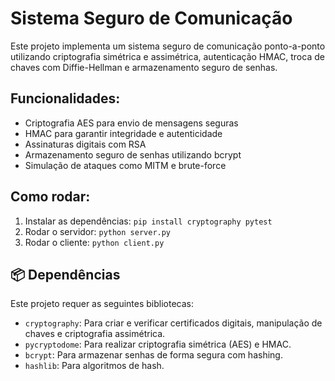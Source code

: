 # Sistema Seguro de Comunicação

Este projeto implementa um sistema seguro de comunicação ponto-a-ponto utilizando criptografia simétrica e assimétrica, autenticação HMAC, troca de chaves com Diffie-Hellman e armazenamento seguro de senhas.

## Funcionalidades:

- Criptografia AES para envio de mensagens seguras
- HMAC para garantir integridade e autenticidade
- Assinaturas digitais com RSA
- Armazenamento seguro de senhas utilizando bcrypt
- Simulação de ataques como MITM e brute-force

## Como rodar:

1. Instalar as dependências: `pip install cryptography pytest`
2. Rodar o servidor: `python server.py`
3. Rodar o cliente: `python client.py`

## 📦 Dependências

Este projeto requer as seguintes bibliotecas:

- `cryptography`: Para criar e verificar certificados digitais, manipulação de chaves e criptografia assimétrica.
- `pycryptodome`: Para realizar criptografia simétrica (AES) e HMAC.
- `bcrypt`: Para armazenar senhas de forma segura com hashing.
- `hashlib`: Para algoritmos de hash.
